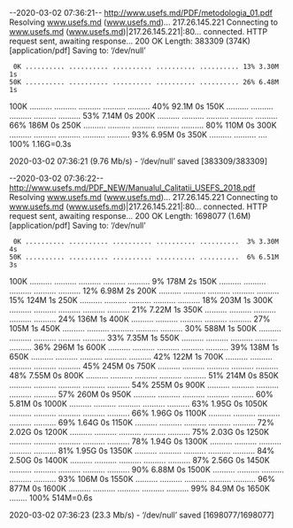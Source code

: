 --2020-03-02 07:36:21--  http://www.usefs.md/PDF/metodologia_01.pdf
Resolving www.usefs.md (www.usefs.md)... 217.26.145.221
Connecting to www.usefs.md (www.usefs.md)|217.26.145.221|:80... connected.
HTTP request sent, awaiting response... 200 OK
Length: 383309 (374K) [application/pdf]
Saving to: ‘/dev/null’

     0K .......... .......... .......... .......... .......... 13% 3.30M 1s
    50K .......... .......... .......... .......... .......... 26% 6.48M 1s
   100K .......... .......... .......... .......... .......... 40% 92.1M 0s
   150K .......... .......... .......... .......... .......... 53% 7.14M 0s
   200K .......... .......... .......... .......... .......... 66%  186M 0s
   250K .......... .......... .......... .......... .......... 80%  110M 0s
   300K .......... .......... .......... .......... .......... 93% 6.95M 0s
   350K .......... .......... ....                            100% 1.16G=0.3s

2020-03-02 07:36:21 (9.76 Mb/s) - ‘/dev/null’ saved [383309/383309]

--2020-03-02 07:36:22--  http://www.usefs.md/PDF_NEW/Manualul_Calitatii_USEFS_2018.pdf
Resolving www.usefs.md (www.usefs.md)... 217.26.145.221
Connecting to www.usefs.md (www.usefs.md)|217.26.145.221|:80... connected.
HTTP request sent, awaiting response... 200 OK
Length: 1698077 (1.6M) [application/pdf]
Saving to: ‘/dev/null’

     0K .......... .......... .......... .......... ..........  3% 3.30M 4s
    50K .......... .......... .......... .......... ..........  6% 6.51M 3s
   100K .......... .......... .......... .......... ..........  9%  178M 2s
   150K .......... .......... .......... .......... .......... 12% 6.98M 2s
   200K .......... .......... .......... .......... .......... 15%  124M 1s
   250K .......... .......... .......... .......... .......... 18%  203M 1s
   300K .......... .......... .......... .......... .......... 21% 7.22M 1s
   350K .......... .......... .......... .......... .......... 24%  136M 1s
   400K .......... .......... .......... .......... .......... 27%  105M 1s
   450K .......... .......... .......... .......... .......... 30%  588M 1s
   500K .......... .......... .......... .......... .......... 33% 7.35M 1s
   550K .......... .......... .......... .......... .......... 36%  296M 1s
   600K .......... .......... .......... .......... .......... 39%  138M 1s
   650K .......... .......... .......... .......... .......... 42%  122M 1s
   700K .......... .......... .......... .......... .......... 45%  245M 0s
   750K .......... .......... .......... .......... .......... 48% 7.55M 0s
   800K .......... .......... .......... .......... .......... 51%  214M 0s
   850K .......... .......... .......... .......... .......... 54%  255M 0s
   900K .......... .......... .......... .......... .......... 57%  260M 0s
   950K .......... .......... .......... .......... .......... 60% 5.81M 0s
  1000K .......... .......... .......... .......... .......... 63% 1.95G 0s
  1050K .......... .......... .......... .......... .......... 66% 1.96G 0s
  1100K .......... .......... .......... .......... .......... 69% 1.64G 0s
  1150K .......... .......... .......... .......... .......... 72% 2.02G 0s
  1200K .......... .......... .......... .......... .......... 75% 2.03G 0s
  1250K .......... .......... .......... .......... .......... 78% 1.94G 0s
  1300K .......... .......... .......... .......... .......... 81% 1.95G 0s
  1350K .......... .......... .......... .......... .......... 84% 2.50G 0s
  1400K .......... .......... .......... .......... .......... 87% 2.56G 0s
  1450K .......... .......... .......... .......... .......... 90% 6.88M 0s
  1500K .......... .......... .......... .......... .......... 93%  106M 0s
  1550K .......... .......... .......... .......... .......... 96%  877M 0s
  1600K .......... .......... .......... .......... .......... 99% 84.9M 0s
  1650K ........                                              100%  514M=0.6s

2020-03-02 07:36:23 (23.3 Mb/s) - ‘/dev/null’ saved [1698077/1698077]


